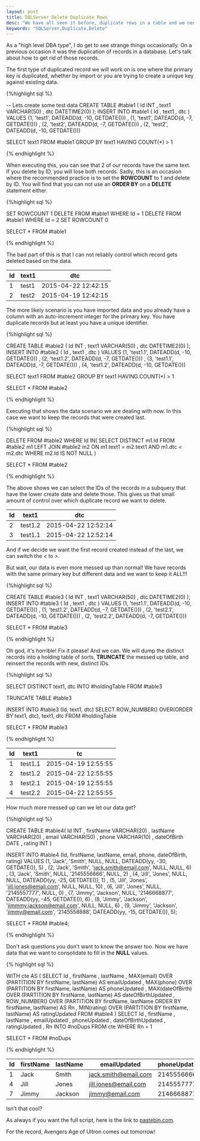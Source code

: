 ```yaml
---
layout: post
title: SQLServer Delete Duplicate Rows
desc: "We have all seen it before, duplicate rows in a table and we need to get rid of some."
keywords: "SQLServer,Duplicate,Delete"
---
```


As a "high level DBA type", I do get to see strange things occasionally.  On a previous occasion it was the duplication of records in a database.  Let's talk about how to get rid of those records.

The first type of duplicated record we will work on is one where the primary key is duplicated, whether by import or you are trying to create a unique key against existing data.

{%highlight sql %}

-- Lets create some test data
CREATE TABLE #table1 (
	  Id INT
	, text1 VARCHAR(50)
	, dtc DATETIME2(0)
);
INSERT INTO #table1 (
	  Id
	, text1
	, dtc
)
VALUES 
	  (1, 'test1', DATEADD(d, -10, GETDATE()))
	, (1, 'test1', DATEADD(d, -7, GETDATE()))
	, (2, 'test2', DATEADD(d, -7, GETDATE()))
	, (2, 'test2', DATEADD(d, -10, GETDATE()))

SELECT text1
FROM #table1
GROUP BY text1
HAVING COUNT(*) > 1

{% endhighlight %}

When executing this, you can see that 2 of our records have the same text.  If you delete by ID, you will lose both records.  Sadly, this is an occasion where the recommended practice is to set the **ROWCOUNT** to 1 and delete by ID.  You will find that you can not use an **ORDER BY** on a **DELETE** statement either.

{%highlight sql %}

SET ROWCOUNT 1
DELETE FROM #table1 WHERE Id = 1 
DELETE FROM #table1 WHERE Id = 2
SET ROWCOUNT 0

SELECT * FROM #table1

{% endhighlight %}

The bad part of this is that I can not reliably control which record gets deleted based on the data.

Id|text1|dtc
--|-----|---
1 |test1|2015-04-22 12:42:15
2 |test2|2015-04-19 12:42:15

The more likely scenario is you have imported data and you already have a column with an auto-increment integer for the primary key.  You have duplicate records but at least you have a unique identifier.

{%highlight sql %}

CREATE TABLE #table2 (
	  Id INT
	, text1 VARCHAR(50)
	, dtc DATETIME2(0)
);
INSERT INTO #table2 (
	  Id
	, text1
	, dtc
)
VALUES 
	  (1, 'test1.1', DATEADD(d, -10, GETDATE()))
	, (2, 'test1.2', DATEADD(d, -7, GETDATE()))
	, (3, 'test1.1', DATEADD(d, -7, GETDATE()))
	, (4, 'test1.2', DATEADD(d, -10, GETDATE()))

SELECT text1
FROM #table2
GROUP BY text1
HAVING COUNT(*) > 1

SELECT * FROM #table2

{% endhighlight %}

Executing that shows the data scenario we are dealing with now.  In this case we want to keep the records that were created last.

{%highlight sql %}

DELETE FROM #table2
WHERE Id IN(
	SELECT DISTINCT m1.Id
	FROM #table2 m1 
		LEFT JOIN #table2 m2 ON m1.text1 = m2.text1 AND m1.dtc < m2.dtc
	WHERE m2.Id IS NOT NULL
)

SELECT * FROM #table2

{% endhighlight %}

The above shows we can select the IDs of the records in a subquery that have the lower create date and delete those.  This gives us that small amount of control over which duplicate record we want to delete.

Id|text1  |dtc
--|-------|---
2 |test1.2|2015-04-22 12:52:14
3 |test1.1|2015-04-22 12:52:14

And if we decide we want the first record created instead of the last, we can switch the *<* to *>*.

But wait, our data is even more messed up than normal!  We have records with the same primary key but different data and we want to keep it ALL!!!

{%highlight sql %}

CREATE TABLE #table3 (
	  Id INT
	, text1 VARCHAR(50)
	, dtc DATETIME2(0)
);
INSERT INTO #table3 (
	  Id
	, text1
	, dtc
)
VALUES 
	  (1, 'test1.1', DATEADD(d, -10, GETDATE()))
	, (1, 'test1.2', DATEADD(d, -7, GETDATE()))
	, (2, 'test2.1', DATEADD(d, -10, GETDATE()))
	, (2, 'test2.2', DATEADD(d, -7, GETDATE()))

SELECT * FROM #table3

{% endhighlight %}

Oh god, it's horrible!  Fix it please!  And we can.  We will dump the distinct records into a holding table of sorts, **TRUNCATE** the messed up table, and reinsert the records with new, distinct IDs.

{%highlight sql %}

SELECT DISTINCT text1, dtc
INTO #holdingTable
FROM #table3

TRUNCATE TABLE #table3

INSERT INTO #table3 (Id, text1, dtc)
SELECT ROW_NUMBER() OVER(ORDER BY text1, dtc), text1, dtc
FROM #holdingTable

SELECT * FROM #table3

{% endhighlight %}

Id|text1  |tc
--|-------|--
1 |test1.1|2015-04-19 12:55:55
2 |test1.2|2015-04-22 12:55:55
3 |test2.1|2015-04-19 12:55:55
4 |test2.2|2015-04-22 12:55:55

How much more messed up can we let our data get?

{%highlight sql %}

CREATE TABLE #table4(
      Id INT
    , firstName VARCHAR(20)
    , lastName VARCHAR(20)
    , email VARCHAR(50)
    , phone VARCHAR(10)
    , dateOfBirth DATE
	, rating INT
) 
 
INSERT INTO #table4 (Id, firstName, lastName, email, phone, dateOfBirth, rating) 
VALUES 
	  (1, 'Jack', 'Smith', NULL, NULL, DATEADD(yy, -30, GETDATE()), 5)
	, (2, 'Jack', 'Smith', 'jack.smith@email.com', NULL, NULL, 6)
	, (3, 'Jack', 'Smith', NULL, '2145556666', NULL, 2)
	, (4, 'Jill', 'Jones', NULL, NULL, DATEADD(yy, -25, GETDATE()), 1)
	, (5, 'Jill', 'Jones', 'jill.jones@email.com', NULL, NULL, 10)
	, (6, 'Jill', 'Jones', NULL, '2145557777', NULL, 0)
	, (7, 'Jimmy', 'Jackson', NULL, '2146668877', DATEADD(yy, -45, GETDATE()), 6)
	, (8, 'Jimmy', 'Jackson', 'jimmmy.jackson@email.com', NULL, NULL, 6)
	, (9, 'Jimmy', 'Jackson', 'jimmy@email.com', '2145558888', DATEADD(yy, -15, GETDATE()), 5);

SELECT * FROM #table4;

{% endhighlight %}

Don't ask questions you don't want to know the answer too.  Now we have data that we want to consolidate to fill in the **NULL** values.

{% highlight sql %}

WITH cte AS (
	SELECT
		  Id
		, firstName
		, lastName
		, MAX(email) OVER (PARTITION BY firstName, lastName) AS emailUpdated
		, MAX(phone) OVER (PARTITION BY firstName, lastName) AS phoneUpdated
		, MAX(dateOfBirth) OVER (PARTITION BY firstName, lastName) AS dateOfBirthUpdated
		, ROW_NUMBER() OVER (PARTITION BY firstName, lastName ORDER BY firstName, lastName) AS Rn
		, MIN(rating) OVER (PARTITION BY firstName, lastName) AS ratingUpdated
	FROM #table4
) 
SELECT
	  Id
	, firstName
	, lastName
	, emailUpdated
	, phoneUpdated
	, dateOfBirthUpdated
	, ratingUpdated
	, Rn
INTO #noDups 
FROM cte 
WHERE Rn = 1

SELECT * 
FROM #noDups 

{% endhighlight %}

Id|firstName|lastName|emailUpdated        |phoneUpdated|dateOfBirthUpdated|ratingUpdated|Rn
--|---------|--------|--------------------|------------|------------------|-------------|--
1 |Jack     |Smith   |jack.smith@email.com|2145556666  |1985-04-29        |2            |1
4 |Jill     |Jones   |jill.jones@email.com|2145557777  |1990-04-29        |0            |1
7 |Jimmy    |Jackson |jimmy@email.com     |2146668877  |2000-04-29        |5            |1

Isn't that cool?

As always if you want the full script, here is the link to [pastebin.com](http://pastebin.com/6uwPMxJ6).

For the record, Avengers Age of Ultron comes out tomorrow!
